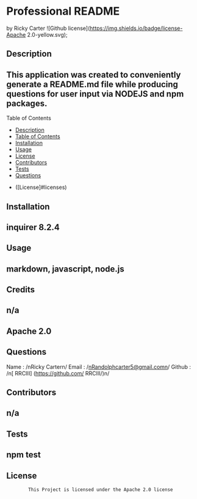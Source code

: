 # Professional README
  by Ricky Carter
  ![Github license](https://img.shields.io/badge/license-Apache 2.0-yellow.svg);
  
  ## Description
  ## This application was created to conveniently generate a README.md file while producing questions for user input via NODEJS and npm packages.
  
  Table of Contents
- [Description](#description)
- [Table of Contents](#table-of-contents)
- [Installation](#installation)
- [Usage](#usage)
- [License](#license)
- [Contributors](#contributors)
- [Tests](#tests)
- [Questions](#questions)


* ([License]#licenses)


## Installation
## inquirer 8.2.4
## Usage
## markdown, javascript, node.js
## Credits
## n/a

## Apache 2.0

## Questions
Name : /nRicky Cartern/
Email : /nRandolphcarter5@gmail.comn/
Github : /n[ RRCIII] (https://github.com/ RRCIII/)n/

## Contributors
## n/a

## Tests
## npm test

## License 
            This Project is licensed under the Apache 2.0 license
  